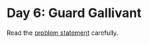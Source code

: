 # Day 6: Guard Gallivant

Read the [problem statement](https://adventofcode.com/2024/day/6) carefully.
